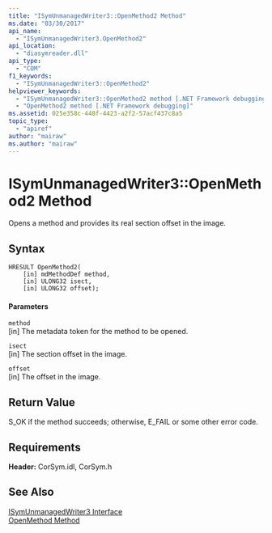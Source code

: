 ```yaml
---
title: "ISymUnmanagedWriter3::OpenMethod2 Method"
ms.date: "03/30/2017"
api_name: 
  - "ISymUnmanagedWriter3.OpenMethod2"
api_location: 
  - "diasymreader.dll"
api_type: 
  - "COM"
f1_keywords: 
  - "ISymUnmanagedWriter3::OpenMethod2"
helpviewer_keywords: 
  - "ISymUnmanagedWriter3::OpenMethod2 method [.NET Framework debugging]"
  - "OpenMethod2 method [.NET Framework debugging]"
ms.assetid: 025e358c-448f-4423-a2f2-57acf437c8a5
topic_type: 
  - "apiref"
author: "mairaw"
ms.author: "mairaw"
---
```

# ISymUnmanagedWriter3::OpenMethod2 Method
Opens a method and provides its real section offset in the image.  
  
## Syntax  
  
```  
HRESULT OpenMethod2(   
    [in] mdMethodDef method,  
    [in] ULONG32 isect,  
    [in] ULONG32 offset);  
```  
  
#### Parameters  
 `method`  
 [in] The metadata token for the method to be opened.  
  
 `isect`  
 [in] The section offset in the image.  
  
 `offset`  
 [in] The offset in the image.  
  
## Return Value  
 S_OK if the method succeeds; otherwise, E_FAIL or some other error code.  
  
## Requirements  
 **Header:** CorSym.idl, CorSym.h  
  
## See Also  
 [ISymUnmanagedWriter3 Interface](../../../../docs/framework/unmanaged-api/diagnostics/isymunmanagedwriter3-interface.md)  
 [OpenMethod Method](../../../../docs/framework/unmanaged-api/diagnostics/isymunmanagedwriter-openmethod-method.md)
